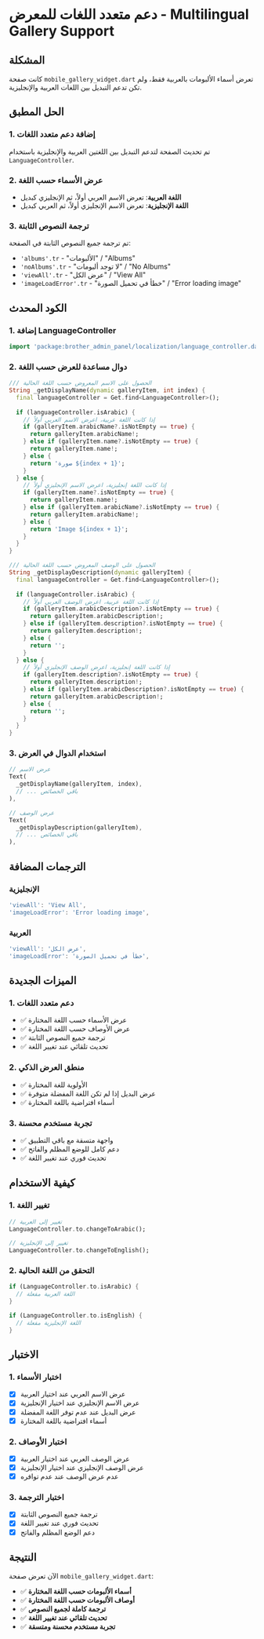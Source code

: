# دعم متعدد اللغات للمعرض - Multilingual Gallery Support

## المشكلة
كانت صفحة `mobile_gallery_widget.dart` تعرض أسماء الألبومات بالعربية فقط، ولم تكن تدعم التبديل بين اللغات العربية والإنجليزية.

## الحل المطبق

### 1. إضافة دعم متعدد اللغات
تم تحديث الصفحة لتدعم التبديل بين اللغتين العربية والإنجليزية باستخدام `LanguageController`.

### 2. عرض الأسماء حسب اللغة
- **اللغة العربية**: تعرض الاسم العربي أولاً، ثم الإنجليزي كبديل
- **اللغة الإنجليزية**: تعرض الاسم الإنجليزي أولاً، ثم العربي كبديل

### 3. ترجمة النصوص الثابتة
تم ترجمة جميع النصوص الثابتة في الصفحة:
- `'albums'.tr` - "الألبومات" / "Albums"
- `'noAlbums'.tr` - "لا توجد ألبومات" / "No Albums"
- `'viewAll'.tr` - "عرض الكل" / "View All"
- `'imageLoadError'.tr` - "خطأ في تحميل الصورة" / "Error loading image"

## الكود المحدث

### 1. إضافة LanguageController
```dart
import 'package:brother_admin_panel/localization/language_controller.dart';
```

### 2. دوال مساعدة للعرض حسب اللغة
```dart
/// الحصول على الاسم المعروض حسب اللغة الحالية
String _getDisplayName(dynamic galleryItem, int index) {
  final languageController = Get.find<LanguageController>();
  
  if (languageController.isArabic) {
    // إذا كانت اللغة عربية، اعرض الاسم العربي أولاً
    if (galleryItem.arabicName?.isNotEmpty == true) {
      return galleryItem.arabicName!;
    } else if (galleryItem.name?.isNotEmpty == true) {
      return galleryItem.name!;
    } else {
      return 'صورة ${index + 1}';
    }
  } else {
    // إذا كانت اللغة إنجليزية، اعرض الاسم الإنجليزي أولاً
    if (galleryItem.name?.isNotEmpty == true) {
      return galleryItem.name!;
    } else if (galleryItem.arabicName?.isNotEmpty == true) {
      return galleryItem.arabicName!;
    } else {
      return 'Image ${index + 1}';
    }
  }
}

/// الحصول على الوصف المعروض حسب اللغة الحالية
String _getDisplayDescription(dynamic galleryItem) {
  final languageController = Get.find<LanguageController>();
  
  if (languageController.isArabic) {
    // إذا كانت اللغة عربية، اعرض الوصف العربي أولاً
    if (galleryItem.arabicDescription?.isNotEmpty == true) {
      return galleryItem.arabicDescription!;
    } else if (galleryItem.description?.isNotEmpty == true) {
      return galleryItem.description!;
    } else {
      return '';
    }
  } else {
    // إذا كانت اللغة إنجليزية، اعرض الوصف الإنجليزي أولاً
    if (galleryItem.description?.isNotEmpty == true) {
      return galleryItem.description!;
    } else if (galleryItem.arabicDescription?.isNotEmpty == true) {
      return galleryItem.arabicDescription!;
    } else {
      return '';
    }
  }
}
```

### 3. استخدام الدوال في العرض
```dart
// عرض الاسم
Text(
  _getDisplayName(galleryItem, index),
  // ... باقي الخصائص
),

// عرض الوصف
Text(
  _getDisplayDescription(galleryItem),
  // ... باقي الخصائص
),
```

## الترجمات المضافة

### الإنجليزية
```dart
'viewAll': 'View All',
'imageLoadError': 'Error loading image',
```

### العربية
```dart
'viewAll': 'عرض الكل',
'imageLoadError': 'خطأ في تحميل الصورة',
```

## الميزات الجديدة

### 1. دعم متعدد اللغات
- ✅ عرض الأسماء حسب اللغة المختارة
- ✅ عرض الأوصاف حسب اللغة المختارة
- ✅ ترجمة جميع النصوص الثابتة
- ✅ تحديث تلقائي عند تغيير اللغة

### 2. منطق العرض الذكي
- ✅ الأولوية للغة المختارة
- ✅ عرض البديل إذا لم تكن اللغة المفضلة متوفرة
- ✅ أسماء افتراضية باللغة المختارة

### 3. تجربة مستخدم محسنة
- ✅ واجهة متسقة مع باقي التطبيق
- ✅ دعم كامل للوضع المظلم والفاتح
- ✅ تحديث فوري عند تغيير اللغة

## كيفية الاستخدام

### 1. تغيير اللغة
```dart
// تغيير إلى العربية
LanguageController.to.changeToArabic();

// تغيير إلى الإنجليزية
LanguageController.to.changeToEnglish();
```

### 2. التحقق من اللغة الحالية
```dart
if (LanguageController.to.isArabic) {
  // اللغة العربية مفعلة
}

if (LanguageController.to.isEnglish) {
  // اللغة الإنجليزية مفعلة
}
```

## الاختبار

### 1. اختبار الأسماء
- [x] عرض الاسم العربي عند اختيار العربية
- [x] عرض الاسم الإنجليزي عند اختيار الإنجليزية
- [x] عرض البديل عند عدم توفر اللغة المفضلة
- [x] أسماء افتراضية باللغة المختارة

### 2. اختبار الأوصاف
- [x] عرض الوصف العربي عند اختيار العربية
- [x] عرض الوصف الإنجليزي عند اختيار الإنجليزية
- [x] عدم عرض الوصف عند عدم توافره

### 3. اختبار الترجمة
- [x] ترجمة جميع النصوص الثابتة
- [x] تحديث فوري عند تغيير اللغة
- [x] دعم الوضع المظلم والفاتح

## النتيجة

الآن تعرض صفحة `mobile_gallery_widget.dart`:
- ✅ **أسماء الألبومات حسب اللغة المختارة**
- ✅ **أوصاف الألبومات حسب اللغة المختارة**
- ✅ **ترجمة كاملة لجميع النصوص**
- ✅ **تحديث تلقائي عند تغيير اللغة**
- ✅ **تجربة مستخدم محسنة ومتسقة**
